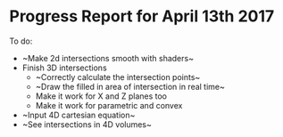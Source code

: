 # Progress Report for April 13th 2017

To do:

* ~Make 2d intersections smooth with shaders~
* Finish 3D intersections 
  * ~Correctly calculate the intersection points~
  * ~Draw the filled in area of intersection in real time~
  * Make it work for X and Z planes too
  * Make it work for parametric and convex 
* ~Input 4D cartesian equation~
* ~See intersections in 4D volumes~
